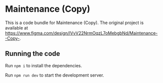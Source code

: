 
  # Maintenance (Copy)

  This is a code bundle for Maintenance (Copy). The original project is available at https://www.figma.com/design/lVvV22NrmOqzL7oMebgbNd/Maintenance--Copy-.

  ## Running the code

  Run `npm i` to install the dependencies.

  Run `npm run dev` to start the development server.
  